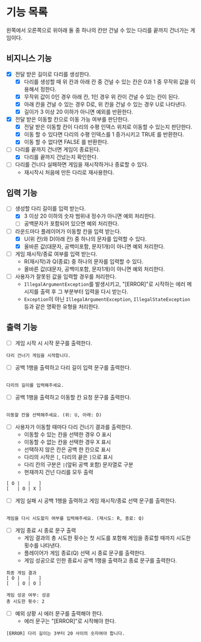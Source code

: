 # 기능 목록
왼쪽에서 오른쪽으로 위아래 둘 중 하나의 칸만 건널 수 있는 다리를 끝까지 건너가는 게임이다.

## 비지니스 기능
* [x] 전달 받은 길이로 다리를 생성한다.
  * [x] 다리를 생성할 때 위 칸과 아래 칸 중 건널 수 있는 칸은 0과 1 중 무작위 값을 이용해서 정한다.
  * [x] 무작위 값이 0인 경우 아래 칸, 1인 경우 위 칸이 건널 수 있는 칸이 된다.
  * [x] 아래 칸을 건널 수 있는 경우 D로, 위 칸을 건널 수 있는 경우 U로 나타낸다.
  * [x] 길이가 3 이상 20 이하가 아니면 예외를 반환한다.
* [x] 전달 받은 이동할 칸으로 이동 가능 여부를 판단한다.
  * [x] 전달 받은 이동할 칸이 다리의 수평 인덱스 위치로 이동할 수 있는지 판단한다.
  * [x] 이동 할 수 있다면 다리의 수평 인덱스를 1 증가시키고 TRUE 를 반환한다.
  * [x] 이동 할 수 없다면 FALSE 를 반환한다.
* [ ] 다리를 끝까지 건너면 게임이 종료된다.
  * [x] 다리를 끝까지 건넜는지 확인한다.
* [ ] 다리를 건너다 실패하면 게임을 재시작하거나 종료할 수 있다.
  - 재시작시 처음에 만든 다리로 재사용한다.

## 입력 기능
* [ ] 생성할 다리 길이를 입력 받는다. 
  * [x] 3 이상 20 이하의 숫자 범위내 정수가 아니면 예외 처리한다.
  * [ ] 공백문자가 포함되어 있으면 예외 처리한다.
* [ ] 라운드마다 플레이어가 이동할 칸을 입력 받는다. 
  * [x] U(위 칸)와 D(아래 칸) 중 하나의 문자를 입력할 수 있다.
  * [x] 올바른 값(대문자, 공백미포함, 문자1개)이 아니면 예외 처리한다.
* [ ] 게임 재시작/종료 여부를 입력 받는다. 
  - R(재시작)과 Q(종료) 중 하나의 문자를 입력할 수 있다.
  - 올바른 값(대문자, 공백미포함, 문자1개)이 아니면 예외 처리한다.
* [ ] 사용자가 잘못된 값을 입력할 경우를 처리한다.
  - `IllegalArgumentException`를 발생시키고, "[ERROR]"로 시작하는 에러 메시지를 출력 후 그 부분부터 입력을 다시 받는다.
  - `Exception`이 아닌 `IllegalArgumentException`, `IllegalStateException` 등과 같은 명확한 유형을 처리한다.

## 출력 기능
* [ ] 게임 시작 시 시작 문구를 출력한다.
```
다리 건너기 게임을 시작합니다.
```


* [ ] 공백 1행을 출력하고 다리 길이 입력 문구를 출력한다.
```

다리의 길이를 입력해주세요.
```


* [ ] 공백 1행을 출력하고 이동할 칸 요청 문구를 출력한다.
```

이동할 칸을 선택해주세요. (위: U, 아래: D)
```


* [ ] 사용자가 이동할 때마다 다리 건너기 결과를 출력한다.
  - 이동할 수 있는 칸을 선택한 경우 O 표시
  - 이동할 수 없는 칸을 선택한 경우 X 표시
  - 선택하지 않은 칸은 공백 한 칸으로 표시
  - 다리의 시작은 `[`, 다리의 끝은 `]`으로 표시
  - 다리 칸의 구분은 ` | `(앞뒤 공백 포함) 문자열로 구분
  - 현재까지 건넌 다리를 모두 출력
```
[ O |   |   ]
[   | O | X ]
```


* [ ] 게임 실패 시 공백 1행을 출력하고 게임 재시작/종료 선택 문구를 출력한다.
```

게임을 다시 시도할지 여부를 입력해주세요. (재시도: R, 종료: Q)
```


*[ ] 게임 종료 시 종료 문구 출력
  - 게임 결과의 총 시도한 횟수는 첫 시도를 포함해 게임을 종료할 때까지 시도한 횟수를 나타낸다.
  - 플레이어가 게임 종료(Q) 선택 시 종료 문구를 출력한다.
  - 게임 성공으로 인한 종료시 공백 1행을 출력하고 종료 문구를 출력한다.
```
최종 게임 결과
[ O |   |   ]
[   | O | O ]

게임 성공 여부: 성공
총 시도한 횟수: 2
```


* [ ] 예외 상황 시 에러 문구를 출력해야 한다.
  - 에러 문구는 "[ERROR]"로 시작해야 한다.
```
[ERROR] 다리 길이는 3부터 20 사이의 숫자여야 합니다.
```